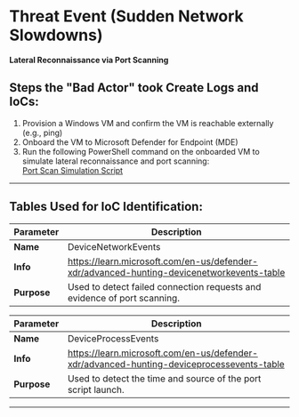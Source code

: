 # Threat Event (Sudden Network Slowdowns)
**Lateral Reconnaissance via Port Scanning**

## Steps the "Bad Actor" took Create Logs and IoCs:
1. Provision a Windows VM and confirm the VM is reachable externally (e.g., ping)
2. Onboard the VM to Microsoft Defender for Endpoint (MDE)
3. Run the following PowerShell command on the onboarded VM to simulate lateral reconnaissance and port scanning:<br>
    [Port Scan Simulation Script](https://raw.githubusercontent.com/joshmadakor1/lognpacific-public/refs/heads/main/cyber-range/entropy-gorilla/portscan.ps1)

---

## Tables Used for IoC Identification:
| **Parameter**       | **Description**                                                              |
|---------------------|------------------------------------------------------------------------------|
| **Name**| DeviceNetworkEvents|
| **Info**|https://learn.microsoft.com/en-us/defender-xdr/advanced-hunting-devicenetworkevents-table|
| **Purpose**| Used to detect failed connection requests and evidence of port scanning.|

| **Parameter**       | **Description**                                                              |
|---------------------|------------------------------------------------------------------------------|
| **Name**| DeviceProcessEvents|
| **Info**|https://learn.microsoft.com/en-us/defender-xdr/advanced-hunting-deviceprocessevents-table|
| **Purpose**| Used to detect the time and source of the port script launch.|

---

